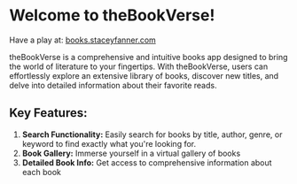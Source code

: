 # Welcome to theBookVerse!

Have a play at: [books.staceyfanner.com](https://portfolio.staceyfanner.com/theBookVerse/)

theBookVerse is a comprehensive and intuitive books app designed to bring the world of literature to your fingertips. With theBookVerse, users can effortlessly explore an extensive library of books, discover new titles, and delve into detailed information about their favorite reads.

## Key Features:

1. **Search Functionality:** Easily search for books by title, author, genre, or keyword to find exactly what you're looking for.
2. **Book Gallery:** Immerse yourself in a virtual gallery of books
3. **Detailed Book Info:** Get access to comprehensive information about each book
